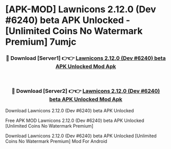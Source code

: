 # [APK-MOD] Lawnicons 2.12.0 (Dev #6240) beta APK Unlocked - [Unlimited Coins No Watermark Premium] 7umjc



<div align="center">
<h3>🔴 Download [Server1] 👉👉 <a href="https://momento.my/?title=Lawnicons_2.12.0_(Dev_#6240)_beta_APK_Unlocked">Lawnicons 2.12.0 (Dev #6240) beta APK Unlocked Mod Apk</a></h3><br>

<h3>🔴 Download [Server2] 👉👉 <a href="https://momento.my/?title=Lawnicons_2.12.0_(Dev_#6240)_beta_APK_Unlocked">Lawnicons 2.12.0 (Dev #6240) beta APK Unlocked Mod Apk</a></h3>
</div>



Download Lawnicons 2.12.0 (Dev #6240) beta APK Unlocked 

Free APK MOD Lawnicons 2.12.0 (Dev #6240) beta APK Unlocked [Unlimited Coins No Watermark Premium]

Download Lawnicons 2.12.0 (Dev #6240) beta APK Unlocked [Unlimited Coins No Watermark Premium] Mod For Android
